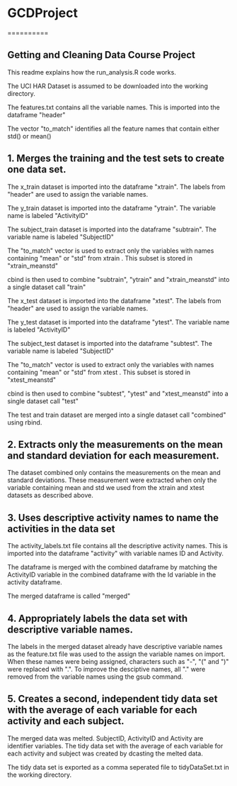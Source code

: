 # GCDProject
==========

## Getting and Cleaning Data Course Project

This readme explains how the run_analysis.R code works.

The UCI HAR Dataset is assumed to be downloaded into the working directory.

The features.txt contains all the variable names. This is imported into the dataframe "header"

The vector "to_match" identifies all the feature names that contain either std() or mean()



## 1. Merges the training and the test sets to create one data set.

The x_train dataset is imported into the dataframe "xtrain". The labels from "header" are used to assign the variable names.

The y_train dataset is imported into the dataframe "ytrain". The variable name is labeled "ActivityID"

The subject_train dataset is imported into the dataframe "subtrain". The variable name is labeled "SubjectID"

The "to_match" vector is used to extract only the variables with names containing "mean" or "std" from xtrain . This subset is stored in "xtrain_meanstd"

cbind is then used to combine "subtrain", "ytrain" and "xtrain_meanstd" into a single dataset call "train"



The x_test dataset is imported into the dataframe "xtest". The labels from "header" are used to assign the variable names.

The y_test dataset is imported into the dataframe "ytest". The variable name is labeled "ActivityID"

The subject_test dataset is imported into the dataframe "subtest". The variable name is labeled "SubjectID"

The "to_match" vector is used to extract only the variables with names containing "mean" or "std" from xtest . This subset is stored in "xtest_meanstd"

cbind is then used to combine "subtest", "ytest" and "xtest_meanstd" into a single dataset call "test"

The test and train dataset are merged into a single dataset call "combined" using rbind.

## 2. Extracts only the measurements on the mean and standard deviation for each measurement. 

The dataset combined only contains the measurements on the mean and standard deviations. These measurement were extracted when only the variable containing mean and std we used from the xtrain and xtest datasets as described above.

## 3. Uses descriptive activity names to name the activities in the data set

The activity_labels.txt file contains all the descriptive activity names. This is imported into the dataframe "activity" with variable names ID and Activity.

The dataframe is merged with the combined dataframe by matching the ActivityID variable in the combined dataframe with the Id variable in the activity dataframe.

The merged dataframe is called "merged"


## 4. Appropriately labels the data set with descriptive variable names.

The labels in the merged dataset already have descriptive variable names as the feature.txt file was used to the assign the variable names on import. When these names were being assigned, characters such as "-", "(" and ")" were replaced with ".". 
To improve the desciptive names, all "." were removed from the variable names using the gsub command.

## 5. Creates a second, independent tidy data set with the average of each variable for each activity and each subject. 

The merged data was melted. SubjectID, ActivityID and Activity are identifier variables.
The tidy data set with the average of each variable for each activity and subject was created by dcasting the melted data. 

The tidy data set is exported as a comma seperated file to tidyDataSet.txt in the working directory.

